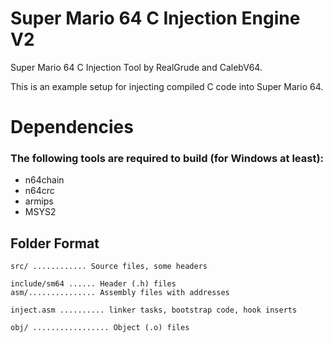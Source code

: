# Super Mario 64 C Injection Engine V2

Super Mario 64 C Injection Tool by RealGrude and CalebV64.

This is an example setup for injecting compiled C code into Super Mario 64.

# Dependencies

### The following tools are required to build (for Windows at least):

* n64chain
* n64crc
* armips
* MSYS2 

## Folder Format
```
src/ ............ Source files, some headers

include/sm64 ...... Header (.h) files
asm/............... Assembly files with addresses

inject.asm .......... linker tasks, bootstrap code, hook inserts

obj/ ................. Object (.o) files
```
